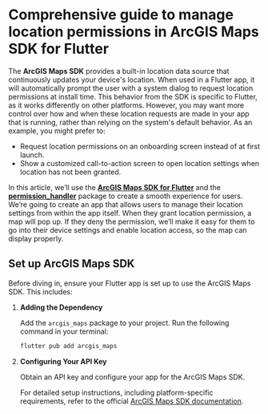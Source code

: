 # Comprehensive guide to manage location permissions in ArcGIS Maps SDK for Flutter

The **ArcGIS Maps SDK** provides a built-in location data source that continuously updates your device's location. When used in a Flutter app, it will automatically prompt the user with a system dialog to request location permissions at install time. This behavior from the SDK is specific to Flutter, as it works differently on other platforms. However, you may want more control over how and when these location requests are made in your app that is running, rather than relying on the system's default behavior. As an example, you might prefer to:

- Request location permissions on an onboarding screen instead of at first launch.
- Show a customized call-to-action screen to open location settings when location has not been granted.

In this article, we’ll use the [**ArcGIS Maps SDK for Flutter**](https://pub.dev/packages/arcgis_maps) and the [**permission_handler**](https://pub.dev/packages/permission_handler) package to create a smooth experience for users. We’re going to create an app that allows users to manage their location settings from within the app itself. When they grant location permission, a map will pop up. If they deny the permission, we’ll make it easy for them to go into their device settings and enable location access, so the map can display properly.

## **Set up ArcGIS Maps SDK**

Before diving in, ensure your Flutter app is set up to use the ArcGIS Maps SDK. This includes:

1. **Adding the Dependency**

   Add the `arcgis_maps` package to your project. Run the following command in your terminal:

    ```dart
    flutter pub add arcgis_maps
    ```

2. **Configuring Your API Key**

   Obtain an API key and configure your app for the ArcGIS Maps SDK.

   For detailed setup instructions, including platform-specific requirements, refer to the official [ArcGIS Maps SDK documentation](https://developers.arcgis.com/flutter).
    